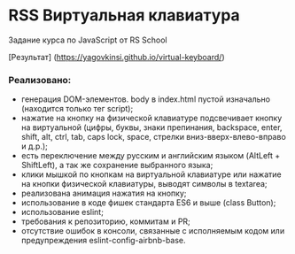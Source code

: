 # RSS Виртуальная клавиатура
Задание курса по JavaScript от RS School

[Результат] (https://yagovkinsi.github.io/virtual-keyboard/)

### Реализовано:

- генерация DOM-элементов. body в index.html пустой изначально (находится только тег script);
- нажатие на кнопку на физической клавиатуре подсвечивает кнопку на виртуальной (цифры, буквы, знаки препинания, backspace, enter, shift, alt, ctrl, tab, caps lock, space, стрелки вниз-вверх-влево-вправо и д.р.);
- есть переключение между русским и английским языком (AltLeft + ShiftLeft), а так же сохранение выбранного языка;
- клики мышкой по кнопкам на виртуальной клавиатуре или нажатие на кнопки физической клавиатуры, выводят символы в textarea;
- реализована анимация нажатия на кнопку;
- использование в коде фишек стандарта ES6 и выше (class Button);
- использование eslint;
- требования к репозиторию, коммитам и PR;
- отсутствие ошибок в консоли, связанные с исполняемым кодом или предупреждения eslint-config-airbnb-base.
